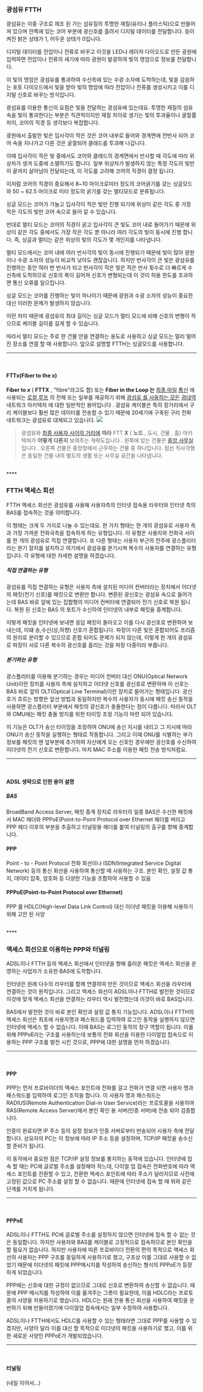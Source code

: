 ### 광섬유 FTTH

광섬유는 이중 구조로 제조 된 가는 섬유질의 투명한 재질(유리나 플라스틱)으로 만들어져 있으며 안쪽에 있는 코어 부분에 광신호를 흘려서 디지털 데이터를 전달합니다.
등이 켜진 밝은 상태가 1, 어두운 상태가 0입니다.

디지털 데이터를 전압이나 전류로 바꾸고 이것을 LED나 레이저 다이오드로 만든 광원에 입력하면 전압이나 전류의 세기에 따라 광원이 발광하여 빛의 명암으로 정보를 전달합니다. 

이 빛의 명암은 광섬유를 통과하여 수신측에 있는 수광 소자에 도착하는데, 빛을 감응하는 포토 다이오드에서 빛을 받아 빛의 명암에 따라 전압이나 전류를 생성시키고 이를 디지털 신호로 바꾸는 방식입니다.

광섬유를 이용한 통신의 요점은 빛을 전달하는 광섬유에 있는데요. 투명한 재질의 섬유 속을 빛이 통과한다는 부분은 직관적이지만 재질 차이로 생기는 빛의 투과율이나 굴절률 차이, 코어의 직경 등 생각보다 복잡합니다.

광원에서 출발한 빛은 입사각이 작은 것은 코어 내부로 들어와 경계면에 전반사 되어 코어 속을 지나가고 다른 것은 굴절되어 클래드를 투과해 나갑니다.

이때 입사각이 작은 빛 중에서도 코어와 클래드의 경계면에서 반사할 때 각도에 따라 위상차가 생겨 도중에 소멸하기도 합니다.
일부 위상차가 발생하지 않는 특정 각도의 빛만이 끝까지 살아남아 전달되는데, 이 각도를 고려해 코어의 직경이 결정 됩니다.

이처럼 코어의 직경이 중요해서 8~10 마이크로미터 정도의 코어굵기를 갖는 싱글모드와 50 ~ 62.5 마이크로 미터 정도의 굵기를 갖는 멀티모드로 분류됩니다.

싱글 모드는 코어가 가늘고 입사각이 작은 빛만 진행 되기에 위상이 같은 각도 중 가장 작은 각도의 빛만 코어 속으로 들어 갈 수 있습니다.

반대로 멀티 모드는 코어의 직경이 굵고 입사각이 큰 빛도 코어 내로 들어가기 때문에 위상이 같은 각도 중에서도 가장 작은 각도 뿐 아니라 여러 각도의 빛이 동시에 진행 합니다.
즉, 싱글과 멀티는 같은 위상의 빛의 각도가 몇 개인지를 나타냅니다.

멀티 모드에서는 코어 내에 여러 반사각의 빛이 동시에 진행되기 때문에 빛이 많아 광원이나 수광 소자의 성능이 비교적 낮아도 괜찮습니다.
하지만 반사각이 큰 빛은 광섬유를 진행하는 동안 여러 번 반사가 되고 반사각이 작은 빛은 적은 반사 횟수로 더 빠르게 수신측에 도착하므로 신호의 폭이 길어져 신호가 변형되는데 이 것이 허용 한도를 초과하면 통신 오류를 일으킵니다.

싱글 모드는 코어를 진행하는 빛이 하나이기 때문에 광원과 수광 소자의 성능이 중요한 대신 이러한 문제가 발생하지 않습니다. 

이런 차이 때문에 광섬유의 최대 길이는 싱글 모드가 멀티 모드에 비해 신호의 변형이 적으므로 케이블 길이를 길게 할 수 있습니다.

따라서 멀티 모드는 주로 한 건물 안을 연결하는 용도로 사용하고 싱글 모드는 멀리 떨어진 장소를 연결 할 때 사용합니다.
앞으로 설명할 FTTH는 싱글모드를 사용합니다.
<br/>
****
<br/>

#### FTTx(Fiber to the x)
**Fiber to _x_** ( **FTTX** , "fibre"라고도 함) 또는 **Fiber in the Loop 는** [최종 마일](https://en.wikipedia.org/wiki/Last_mile_(telecommunications) "라스트 마일(통신)") [통신](https://en.wikipedia.org/wiki/Telecommunication "통신") 에 사용되는 [로컬 루프](https://en.wikipedia.org/wiki/Local_loop "로컬 루프") 의 전체 또는 일부를 제공하기 위해 [광섬유 를 사용하는 모든](https://en.wikipedia.org/wiki/Optical_fiber "광섬유") [광대역](https://en.wikipedia.org/wiki/Broadband "광대역") 네트워크 아키텍처 에 대한 일반적인 용어입니다 . 광섬유 케이블은 특히 장거리에서 구리 케이블보다 훨씬 많은 데이터를 전송할 수 있기 때문에 20세기에 구축된 구리 전화 네트워크는 광섬유로 대체되고 있습니다.
![](https://upload.wikimedia.org/wikipedia/commons/thumb/9/9e/FTTX.svg/300px-FTTX.svg.png)
> 광섬유와 [최종 사용자 사이의 거리에](https://en.wikipedia.org/wiki/End_user "최종 사용자") **따라** FTT **X** ( **노드** , 도시, 건물 , 홈) 아키텍처가 **어떻게** **다른지** 보여주는 개략도입니다 . 왼쪽에 있는 건물은 [중앙 사무실](https://en.wikipedia.org/wiki/Telephone_exchange "전화 교환") 입니다 . 오른쪽 건물은 중앙청에서 근무하는 건물 중 하나입니다. 점선 직사각형은 동일한 건물 내의 별도의 생활 또는 사무실 공간을 나타냅니다.
<br/>
****
<br/>

### FTTH 액세스 회선
FTTH 액세스 회선은 광섬유를 사용해 사용자측의 인터넷 접속용 라우터와 인터넷 측의 BAS를 접속하는 것을 의미합니다.

이 형태는 크게 두 가지로 나눌 수 있는데요. 
한 가지 형태는 한 개의 광섬유로 사용자 측과 가장 가까운 전화국측을 접속하게 하는 유형입니다.
이 유형은 사용자와 전화국 사이를 한 개의 광섬유로 직접 연결합니다.
또 다른 형태는 사용자 부근의 전주에 광스플리터라는 분기 장치를 설치하고 여기에서 광섬유를 분기시켜 복수의 사용자를 연결하는 유형입니다.
각 유형에 대한 자세한 설명을 하겠습니다.

##### 직접 연결하는 유형
광섬유를 직접 연결하는 유형은 사용자 측에 설치된 미디어 컨버터라는 장치에서 이더넷의 패킷(전기 신호)를 패킷으로 변환만 합니다.
변환된 광신호는 광섬유 속으로 들어가는데 BAS 바로 앞에 있는 집합형의 미디어 컨버터에 연결되어 전기 신호로 복원 됩니다.
복원 된 신호는 BAS 의 포트가 수신하여 인터넷의 내부로 패킷을 중계합니다.

이렇게 패킷을 인터넷에 보내면 응답 패킷이 돌아오고 이를 다시 광신호로 변환하여 보내는데, 이떄 송,수신(상,하향) 신호가 혼합됩니다.
파장이 다른 빛은 혼합되어도 프리즘의 원리로 분리할 수 있으므로 혼합 되어도 문제가 되지 않는데, 이렇게 한 개의 광섬유로 파장이 서로 다른 복수의 광신호를 흘리는 것을 파장 다중이라 부릅니다.
<br/>

##### 분기하는 유형
광스플리터를 이용해 분기하는 경우는 미디어 컨버터 대신 ONU(Optical Network Unit)이란 장치를 사용자 측에 설치하고 이더넷 신호를 광신호로 변환하며 이 신호는 BAS 바로 앞의 OLT(Optical Line Terminal)이란 장치로 들어가는 형태입니다.
광신호가 흐르는 방향은 앞선 방법과 동일하지만 복수의 사용자가  동시에 패킷 송신 동작을 사용하면 광스플리터 부분에서 패킷의 광신호가 충돌한다는 점이 다릅니다.
따라서 OLT와 OMU에는 패킷 충돌 방지를 위한 타이밍 조정 기능이 마련 되어 있습니다.

이 기능은 OLT가 송신 타이밍을 조정하여 ONU에 송신 지시를 내리고 그 지시에 따라 ONU가 송신 동작을 실행하는 형태로 작동합니다.
그리고 이때 ONU를 식별하는 부가 정보를 패킷의 맨 앞부분에 추가하여 자신에게 오는 신호인 경우에만 광신호를 수신하여 이더넷의 전기 신호로 변환합니다.
마치 MAC 주소를 이용한 패킷 전송 방식처럼요.
<br/>
****
<br/>

#### ADSL 생략으로 인한 용어 설명
##### BAS
BroadBand Access Server, 패킷 중계 장치로 라우터의 일종
BAS은 수신한 패킷에서 MAC 헤더와 PPPoE(Point-to-Point Protocol over Ethernet 헤더를 버리고 PPP 헤더 이후의 부분을 추출하고 터널링용 헤더를 붙여 터널링의 출구를 향해 중계합니다.

#### PPP
Point - to - Point Protocol
전화 회선이나 ISDN(Integrated Service Digital Network) 등의 통신 회선을 사용하여 통신할 때 사용하는 구조.
본인 확인, 설정 값 통지, 데이터 압축, 암호화 등 다양한 기능을 조합하여 사용할 수 있음

####  PPPoE(Point-to-Point Protocol over Ethernet)
PPP 를 HDLC(High-level Data Link Control) 대신 이더넷 패킷을 이용해 사용하기 위해 고안 된 사양

<br/>
****
<br/>

### 액세스 회선으로 이용하는 PPP와 터널링
ADSL이나 FTTH 등의 액세스 회선에서 인터넷을 향해 흘러온 패킷은 액세스 회선을 운영하는 사업자가 소유한 BAS에 도착합니다.

인터넷은 원래 다수의 라우터를 함께 연결하여 만든 것이므로 액세스 회선을 라우터에 연결하는 것이 원칙입니다.
그리고 액세스 회선이 ADSL이나 FTTH로 발전한 것이므로 이것에  맞게 액세스 회선을 연결하는 라우터 역시 발전했는데 이것이 바로 BAS입니다.

BAS에서 발전한 것이 바로 본인 확인과 설정 값 통지 기능입니다. ADSL이나 FTTH의 액세스 회선은 최초에 사용자명과 패스워드를 입력하여 로그인 동작을 실행하지 않으면 인터넷에 액세스 할 수 없습니다.
이때 BAS는 로그인 동작의 창구 역할이 됩니다. 이를 위해 PPPoE라는 구조를 사용하는데 보통의 전화 회선을 이용한 다이얼업 접속으로 이용하는 PPP 구조를 발전 시킨 것으로, PPP에 대한 설명을 먼저 하겠습니다.
<br/>
****
<br/>

#### PPP
PPP는 먼저 프로바이더의 액세스 포인트에 전화를 걸고 전화가 연결 되면 사용자 명과 패스워드를 입력하여 로그인 조작을 합니다.
이 사용자 명과 패스워드는 RADIUS(Remote Authentication Dial-in User Service)라는 프로토콜을 사용하여 RAS(Remote Access Server)에서 본인 확인 용 서버(인증 서버)에 전송 되어 검증합니다.

인증이 완료되면 IP 주소 등의 설정 정보가 인증 서버로부터 반송되어 사용자 측에 전달합니다.
상요자의 PC는 이 정보에 따라 IP 주소 등을 설정하며, TCP/IP 패킷을 송수신할 준비가 됩니다.

이 동작에서 중요한 점은 TCP/IP 설정 정보를 통지하는 동작에 있습니다.
인터넷에 접속 할 때는 PC에 글로벌 주소를 설정해야 하느데, 다이얼 업 접속은 전화번호에 따라 액세스 포인트를 전환할 수 있고, 전환한 액세스 포인트에 따라 주소가 달라지므로  사전에 고정된 값으로 PC 주소를 설정 할 수 없습니다.
때문에 인터넷에 접속 할 때 위와 같은 단계를 거치게 됩니다.
<br/>
****
<br/>

#### PPPoE
ADSL이나 FTTH도 PC에 글로벌 주소를 설정하지 않으면 인터넷에 접속 할 수 없는 것은 동일합니다. 하지만 사용자와 BAS를 케이블로 고정적으로 접속하므로 본인 확인을 할 필요가 없습니다.
하지만 사용자에 따른 프로바이더 전환의 편의 목적으로 액세스 회선의 사용자는 PPP 구조를 동일하게 사용하기로 했고, 구조상 이를 그대로 사용할 수 없었기 때문에 이더넷의 패킷에 PPP메시지를 작성하여 송신하는 형식의 PPPoE가 등장하게 되었습니다.

PPP에는 신호에 대한 규정이 없으므로 그대로 신호로 변환하여 송신할 수 없습니다. 때문에 PPP 메시지를 작성하여 이를 옮겨주는 그릇이 필요한데, 이를 HDLC라는 프로토콜의 사양을 차용하기로 했습니다.
HDLC는 원래 전용 통신 회선을 사용하여 패킷을 운반하기 위해 만들어졌기에 다이얼업 접속에서는 일부 수정하여 사용합니다.

ADSL이나 FTTH에서도 HDLC를 사용할 수 있는 형태라면 그대로 PPP를 사용할 수 있겠지만, 사양이 달라 이를 대신 할 목적으로 이더넷의 패킷을 사용하기로 했고, 이를 위한 새로운 사양인 PPPoE가 개발되었습니다.
<br>
****
<br>

#### 터널링
(내일 이어서...)
